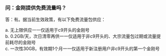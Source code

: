 ### 问：金刚提供免费流量吗？
答：有。据当前生效政策，有以下免费流量包供应：<br>

a. 无上限供应一一仅适用于c9开头的金刚号<br>
b. 0.2GB/天，次日清零再供一一仅适用于非c9开头的、大宗流量包过期或流量提前耗尽的金刚号<br>
c. 一次性30GB，有效期1个月一一仅适用于新注册用户非c9开头的第一个金刚号<br>

